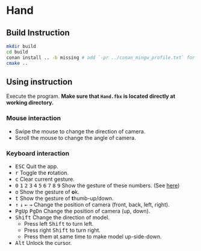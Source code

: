 # Hand

## Build Instruction

```sh
mkdir build
cd build
conan install .. -b missing # add `-pr ../conan_mingw_profile.txt` for MinGW Building
cmake ..
```

## Using instruction

Execute the program. **Make sure that `Hand.fbx` is located directly at working directory.**

### Mouse interaction

- Swipe the mouse to change the direction of camera.
- Scroll the mouse to change the angle of camera.

### Keyboard interaction

- <kbd>ESC</kbd> Quit the app.
- <kbd>r</kbd> Toggle the **r**otation.
- <kbd>c</kbd> Clear current gesture.
- <kbd>0</kbd> <kbd>1</kbd> <kbd>2</kbd> <kbd>3</kbd> <kbd>4</kbd> <kbd>5</kbd> <kbd>6</kbd> <kbd>7</kbd> <kbd>8</kbd> <kbd>9</kbd> Show the gesture of these numbers. (See [here](https://en.wikipedia.org/wiki/Chinese_number_gestures))
- <kbd>o</kbd> Show the gesture of **o**k.
- <kbd>t</kbd> Show the gesture of **t**humb-up/down.
- <kbd>↑</kbd> <kbd>↓</kbd> <kbd>←</kbd> <kbd>→</kbd> Change the position of camera (front, back, left, right).
- <kbd>PgUp</kbd> <kbd>PgDn</kbd> Change the position of camera (up, down).
- <kbd>Shift</kbd> Change the direction of model.
    - Press left <kbd>Shift</kbd> to turn left.
    - Press right <kbd>Shift</kbd> to turn right.
    - Press them at same time to make model up-side-down.
- <kbd>Alt</kbd> Unlock the cursor.

